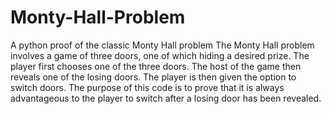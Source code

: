 # Monty-Hall-Problem
A python proof of the classic Monty Hall problem
The Monty Hall problem involves a game of three doors, one of which hiding a desired prize.
The player first chooses one of the three doors. 
The host of the game then reveals one of the losing doors.
The player is then given the option to switch doors.
The purpose of this code is to prove that it is always advantageous to the player to switch after a losing door has been revealed.
